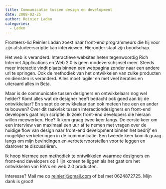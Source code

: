 ```yaml
---
title: Communicatie tussen design en development
date: 2008-02-25
author: Reinier Ladan
categories: 
  - Leden
---
```

Fronteers-lid Reinier Ladan zoekt naar front-end programmeurs die hij voor zijn afstudeerscriptie kan interviewen. Hieronder staat zijn boodschap.

Het web is veranderd. Interactieve websites heten tegenwoordig Rich Internet Applications en Web 2.0 is geen modeverschijnsel meer. Steeds meer interactie vindt plaats binnen een webpagina zonder naar een andere url te springen. Ook de methodiek van het ontwikkelen van zulke producten en diensten is veranderd. Alles moet 'agile' en met veel iteraties en uiteraard alles in Beta.

Maar is de communicatie tussen designers en ontwikkelaars nog wel helder? Komt alles wat de designer heeft bedacht ook goed aan bij de ontwikkelaar? En snapt de ontwikkelaar dan ook meteen hoe een en ander te bouwen? Over dit raakvlak tussen interactiondesigners en front-end developers gaat mijn scriptie. Ik zoek front-end developers die hieraan willen meewerken. Hoe? Ik kom graag twee keer langs. De eerste keer om een interview van maximaal een uur af te nemen met vragen over de huidige flow van design naar front-end development binnen het bedrijf en mogelijke verbeteringen in de communicatie. Een tweede keer kom ik graag langs om mijn bevindingen en verbetervoorstellen voor te leggen en daarover te discussiëren.

Ik hoop hiermee een methodiek te ontwikkelen waarmee designers en front-end developers op 1 lijn komen te liggen als het gaat om het ontwikkelen van RIA's en web 2.0 producten.

Interesse? Mail me op <reinierl@gmail.com> of bel met 0624872725. Mijn dank is groot!
